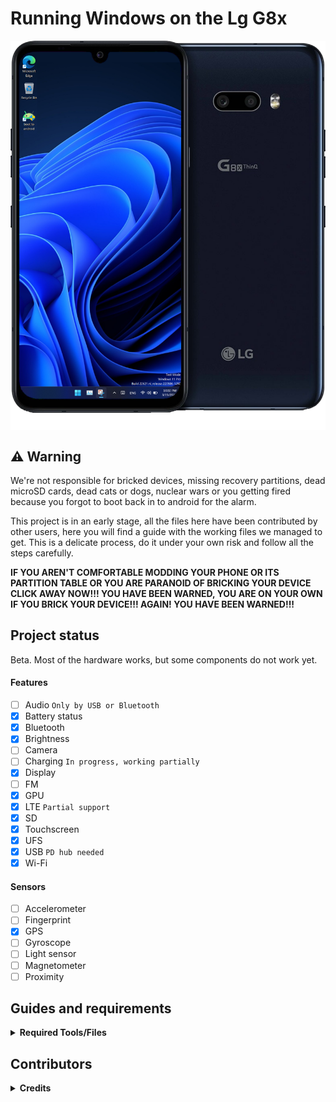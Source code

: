 # Running Windows on the Lg G8x

<img align="center" src="https://github.com/Icesito68/Port-Windows-11-Lg-G8x/blob/main/mh2lm.png"  alt="Windows 11 Running On A Lg G8x">

## ⚠️ **Warning**

We're not responsible for bricked devices, missing recovery partitions, dead microSD cards, dead cats or dogs, nuclear wars or you getting fired because you forgot to boot back in to android for the alarm.

This project is in an early stage, all the files here have been contributed by other users, here you will find a guide with the working files we managed to get. This is a delicate process, do it under your own risk and follow all the steps carefully.

**IF YOU AREN'T COMFORTABLE MODDING YOUR PHONE OR ITS PARTITION TABLE OR YOU ARE PARANOID OF BRICKING YOUR DEVICE CLICK AWAY NOW!!! YOU HAVE BEEN WARNED, YOU ARE ON YOUR OWN IF YOU BRICK YOUR DEVICE!!! AGAIN! YOU HAVE BEEN WARNED!!!**

## Project status

Beta. Most of the hardware works, but some components do not work yet.

#### Features

- [ ] Audio ```Only by USB or Bluetooth```
- [x] Battery status
- [x] Bluetooth
- [x] Brightness
- [ ] Camera
- [ ] Charging ```In progress, working partially```
- [x] Display
- [ ] FM
- [x] GPU
- [x] LTE ```Partial support```
- [x] SD 
- [x] Touchscreen
- [x] UFS
- [x] USB ```PD hub needed```
- [x] Wi-Fi

#### Sensors
- [ ] Accelerometer
- [ ] Fingerprint
- [x] GPS
- [ ] Gyroscope
- [ ] Light sensor
- [ ] Magnetometer
- [ ] Proximity

## Guides and requirements

<details> 
<summary><strong>Required Tools/Files</strong></summary>

Human:

- Understand English or Spanish

- Understand how to use TWRP

- Understand how to use CMD

- Functioning brain

PC:

- [Windows on ARM image](https://uupdump.net/) (Windows 11 is recommended)

- [platform-tools](https://developer.android.com/studio/releases/platform-tools).

- [DriverUpdater](https://github.com/WOA-Project/DriverUpdater/releases/) to install the [drivers](https://github.com/MollySophia/LGE-SM8150-Drivers) (Download like zip)

Phone:
- [UEFI image](https://github.com/MollySophia/MU-sm8150pkg/releases/)

- [TWRP](https://t.me/LG_G8X_India)

</details> 

## Contributors

<details> 

<summary><b><strong>Credits</strong></b></summary>
  
- [MollySophia](https://github.com/MollySophia) ```Made all project```

- [Icesito68](https://github.com/Icesito68) ```Made this repo```
  
- [Renegade Project](https://github.com/edk2-porting) ```Making the core of this project```

- [gus33000](https://github.com/gus33000) ```Providing help, also made base install guide, all of the original drivers and the msc script```

- [Renegade Project Discord members](https://discord.gg/XXBWfag) ```Provided Help```

</details>  

